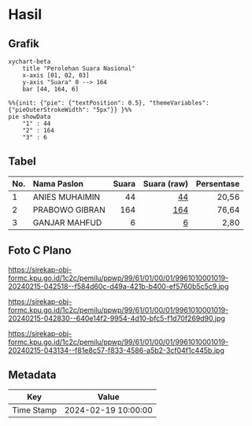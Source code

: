 # Hasil

## Grafik

```mermaid
xychart-beta
    title "Perolehan Suara Nasional"
    x-axis [01, 02, 03]
    y-axis "Suara" 0 --> 164
    bar [44, 164, 6]
```

```mermaid
%%{init: {"pie": {"textPosition": 0.5}, "themeVariables": {"pieOuterStrokeWidth": "5px"}} }%%
pie showData
    "1" : 44
    "2" : 164
    "3" : 6
```

## Tabel

| No. | Nama Paslon    | Suara | Suara (raw) | Persentase |
|:--- |:-------------- | -----:| -----------:| ----------:|
| 1   | ANIES MUHAIMIN | 44    | [44][p-1]   | 20,56      |
| 2   | PRABOWO GIBRAN | 164   | [164][p-2]  | 76,64      |
| 3   | GANJAR MAHFUD  | 6     | [6][p-3]    | 2,80       |


[p-1]: https://github.com/gigit-pemilu/pemilu-2024/blob/main/pilpres/hitung-suara/sub/99-luar-negeri/sub/61-kota-kinabalu-malaysia/sub/01-kota-kinabalu-malaysia/sub/0001-kota-kinabalu-malaysia/sub/019-ksk-008/sub/paslon-1.txt
[p-2]: https://github.com/gigit-pemilu/pemilu-2024/blob/main/pilpres/hitung-suara/sub/99-luar-negeri/sub/61-kota-kinabalu-malaysia/sub/01-kota-kinabalu-malaysia/sub/0001-kota-kinabalu-malaysia/sub/019-ksk-008/sub/paslon-2.txt
[p-3]: https://github.com/gigit-pemilu/pemilu-2024/blob/main/pilpres/hitung-suara/sub/99-luar-negeri/sub/61-kota-kinabalu-malaysia/sub/01-kota-kinabalu-malaysia/sub/0001-kota-kinabalu-malaysia/sub/019-ksk-008/sub/paslon-3.txt

## Foto C Plano

https://sirekap-obj-formc.kpu.go.id/1c2c/pemilu/ppwp/99/61/01/00/01/9961010001019-20240215-042518--f584d60c-d49a-421b-b400-ef5760b5c5c9.jpg

https://sirekap-obj-formc.kpu.go.id/1c2c/pemilu/ppwp/99/61/01/00/01/9961010001019-20240215-042830--640e14f2-9954-4d10-bfc5-f1d70f269d90.jpg

https://sirekap-obj-formc.kpu.go.id/1c2c/pemilu/ppwp/99/61/01/00/01/9961010001019-20240215-043134--f81e8c57-f833-4586-a5b2-3cf04f1c445b.jpg


## Metadata

| Key        | Value               |
| ---------- | ------------------- |
| Time Stamp | 2024-02-19 10:00:00 |



